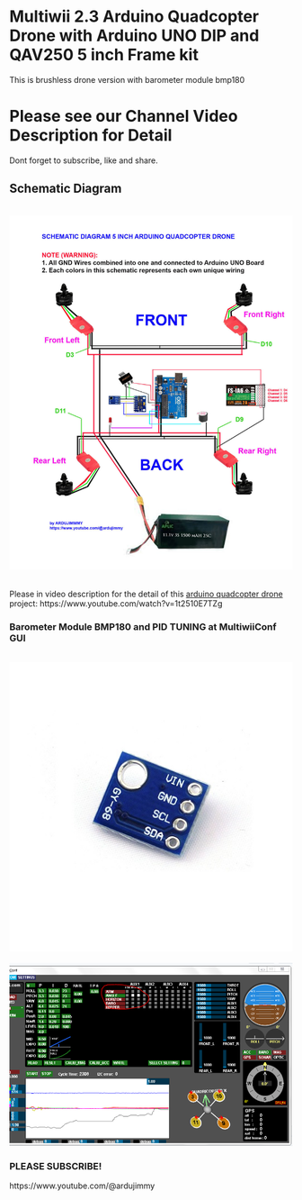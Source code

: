 # Multiwii 2.3 Arduino Quadcopter Drone with Arduino UNO DIP and QAV250 5 inch Frame kit
This is brushless drone version with barometer module bmp180

<h1>Please see our Channel Video Description for Detail</h1>
<p>Dont forget to subscribe, like and share.</p>

<h2>Schematic Diagram</h2>
<br />
<img src="https://github.com/ArduJimmy/Arduino-Quadcopter-Multiwii-5-Inch-QAV250-with-BMP180/blob/main/schematic-diagram-arduino-quadcopter-drone.jpg" title=Arduino Quadcopter Drone"/>
<br /><br />
<p>Please in video description for the detail of this <a href="https://www.youtube.com/watch?v=1t2510E7TZg">arduino quadcopter drone</a> project: https://www.youtube.com/watch?v=1t2510E7TZg</p>

<h3>Barometer Module BMP180 and PID TUNING at MultiwiiConf GUI</h3>
<br />
<img src="https://github.com/ArduJimmy/Arduino-Quadcopter-Multiwii-5-Inch-QAV250-with-BMP180/blob/main/BMP180_ardujimmy.jpg" alt="bmp180, arduino quadcopter with bmp180, arduino drone with bmp180" />
<br /><br />
<img src="https://github.com/ArduJimmy/Arduino-Quadcopter-Multiwii-5-Inch-QAV250-with-BMP180/blob/main/multiwiiconf_GUI%20for%20bmp280.PNG" alt="bmp180, arduino quadcopter with bmp180, arduino drone with bmp180" />
<br />

<h3>PLEASE SUBSCRIBE!</h3>
<p>https://www.youtube.com/@ardujimmy</p>
